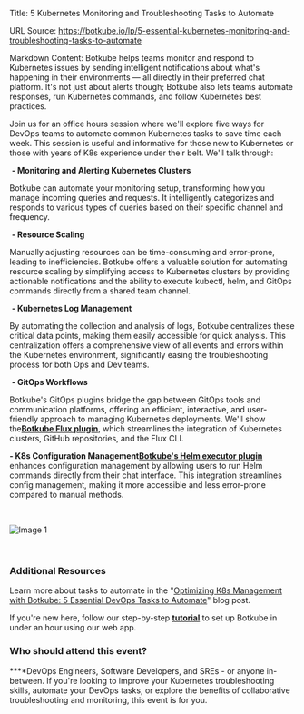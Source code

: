 Title: 5 Kubernetes Monitoring and Troubleshooting Tasks to Automate

URL Source: https://botkube.io/lp/5-essential-kubernetes-monitoring-and-troubleshooting-tasks-to-automate

Markdown Content:
Botkube helps teams monitor and respond to Kubernetes issues by sending intelligent notifications about what's happening in their environments — all directly in their preferred chat platform. It's not just about alerts though; Botkube also lets teams automate responses, run Kubernetes commands, and follow Kubernetes best practices.

Join us for an office hours session where we'll explore five ways for DevOps teams to automate common Kubernetes tasks to save time each week. This session is useful and informative for those new to Kubernetes or those with years of K8s experience under their belt. We'll talk through:

 **- Monitoring and Alerting Kubernetes Clusters**

Botkube can automate your monitoring setup, transforming how you manage incoming queries and requests. It intelligently categorizes and responds to various types of queries based on their specific channel and frequency.

 **- Resource Scaling**

Manually adjusting resources can be time-consuming and error-prone, leading to inefficiencies. Botkube offers a valuable solution for automating resource scaling by simplifying access to Kubernetes clusters by providing actionable notifications and the ability to execute kubectl, helm, and GitOps commands directly from a shared team channel.

 **- Kubernetes Log Management**

By automating the collection and analysis of logs, Botkube centralizes these critical data points, making them easily accessible for quick analysis. This centralization offers a comprehensive view of all events and errors within the Kubernetes environment, significantly easing the troubleshooting process for both Ops and Dev teams.

 **- GitOps Workflows**

Botkube's GitOps plugins bridge the gap between GitOps tools and communication platforms, offering an efficient, interactive, and user-friendly approach to managing Kubernetes deployments. We'll show the[**Botkube Flux plugin**](https://botkube.io/blog/introducing-botkubes-integration-with-flux), which streamlines the integration of Kubernetes clusters, GitHub repositories, and the Flux CLI.

**\- K8s Configuration Management**[**Botkube's Helm executor plugin**](https://botkube.io/learn/helm-charts) enhances configuration management by allowing users to run Helm commands directly from their chat interface. This integration streamlines config management, making it more accessible and less error-prone compared to manual methods.

‍

![Image 1](https://assets-global.website-files.com/634fabb21508d6c9db9bc46f/65a0710c644fa0ebb76293d8_DJDInRt7FR5LTwmVqnG4WM9OBv7o9_FmRKnG5sA9F-UU-kqljSWEtByVtVP37PhGh2wq7eezjjCNzzjlYyIOyqlAfEMDA6UdSCs5AUJLKfcy3qqXg8cEOoJTdi4S-5Z_Otd9bgcKLoeY5gEcWNa0D4U.gif)

‍

### Additional Resources

Learn more about tasks to automate in the "[Optimizing K8s Management with Botkube: 5 Essential DevOps Tasks to Automate](https://botkube.io/blog/botkube-5-essential-devopstasks-to-automate)" blog post.

If you're new here, follow our step-by-step [**tutorial**](https://botkube.io/blog/maximize-your-devops-teams-efficiency-with-botkube-and-microsoft-teams) to set up Botkube in under an hour using our web app.

### ‍**Who should attend this event?**

**‍**DevOps Engineers, Software Developers, and SREs - or anyone in-between. If you're looking to improve your Kubernetes troubleshooting skills, automate your DevOps tasks, or explore the benefits of collaborative troubleshooting and monitoring, this event is for you.

‍
